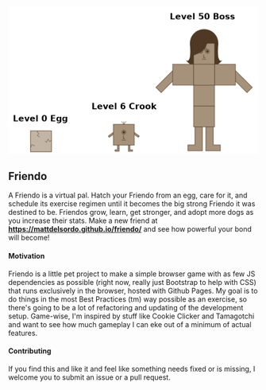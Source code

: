 ![this was a fresh meme when I made it](/res/img/mafia-meme.png)
## Friendo

A Friendo is a virtual pal. Hatch your Friendo from an egg, care for it, and schedule its exercise regimen until it becomes the big strong Friendo it was destined to be. Friendos grow, learn, get stronger, and adopt more dogs as you increase their stats. Make a new friend at **https://mattdelsordo.github.io/friendo/** and see how powerful your bond will become!

#### Motivation
Friendo is a little pet project to make a simple browser game with as few JS dependencies as possible (right now, really just Bootstrap to help with CSS) that runs exclusively in the browser, hosted with Github Pages. My goal is to do things in the most Best Practices (tm) way possible as an exercise, so there's going to be a lot of refactoring and updating of the development setup. Game-wise, I'm inspired by stuff like Cookie Clicker and Tamagotchi and want to see how much gameplay I can eke out of a minimum of actual features.

#### Contributing
If you find this and like it and feel like something needs fixed or is missing, I welcome you to submit an issue or a pull request. 
